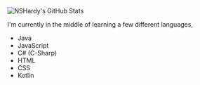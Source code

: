
![NSHardy's GitHub Stats](https://github-readme-stats.vercel.app/api?username=nshardy&show_icons=true)

I'm currently in the middle of learning a few different languages,
 - Java
 - JavaScript
 - C# (C-Sharp)
 - HTML
 - CSS
 - Kotlin
